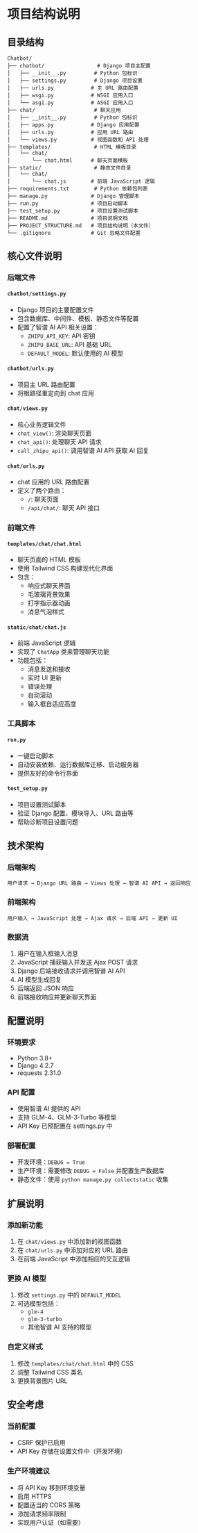 # 项目结构说明

## 目录结构

```
Chatbot/
├── chatbot/                 # Django 项目主配置
│   ├── __init__.py         # Python 包标识
│   ├── settings.py         # Django 项目设置
│   ├── urls.py            # 主 URL 路由配置
│   ├── wsgi.py            # WSGI 应用入口
│   └── asgi.py            # ASGI 应用入口
├── chat/                   # 聊天应用
│   ├── __init__.py         # Python 包标识
│   ├── apps.py            # Django 应用配置
│   ├── urls.py            # 应用 URL 路由
│   └── views.py           # 视图函数和 API 处理
├── templates/              # HTML 模板目录
│   └── chat/
│       └── chat.html      # 聊天页面模板
├── static/                 # 静态文件目录
│   └── chat/
│       └── chat.js        # 前端 JavaScript 逻辑
├── requirements.txt        # Python 依赖包列表
├── manage.py              # Django 管理脚本
├── run.py                 # 项目启动脚本
├── test_setup.py          # 项目设置测试脚本
├── README.md              # 项目说明文档
├── PROJECT_STRUCTURE.md   # 项目结构说明（本文件）
└── .gitignore             # Git 忽略文件配置
```

## 核心文件说明

### 后端文件

#### `chatbot/settings.py`
- Django 项目的主要配置文件
- 包含数据库、中间件、模板、静态文件等配置
- 配置了智谱 AI API 相关设置：
  - `ZHIPU_API_KEY`: API 密钥
  - `ZHIPU_BASE_URL`: API 基础 URL
  - `DEFAULT_MODEL`: 默认使用的 AI 模型

#### `chatbot/urls.py`
- 项目主 URL 路由配置
- 将根路径重定向到 chat 应用

#### `chat/views.py`
- 核心业务逻辑文件
- `chat_view()`: 渲染聊天页面
- `chat_api()`: 处理聊天 API 请求
- `call_zhipu_api()`: 调用智谱 AI API 获取 AI 回复

#### `chat/urls.py`
- chat 应用的 URL 路由配置
- 定义了两个路由：
  - `/`: 聊天页面
  - `/api/chat/`: 聊天 API 接口

### 前端文件

#### `templates/chat/chat.html`
- 聊天页面的 HTML 模板
- 使用 Tailwind CSS 构建现代化界面
- 包含：
  - 响应式聊天界面
  - 毛玻璃背景效果
  - 打字指示器动画
  - 消息气泡样式

#### `static/chat/chat.js`
- 前端 JavaScript 逻辑
- 实现了 `ChatApp` 类来管理聊天功能
- 功能包括：
  - 消息发送和接收
  - 实时 UI 更新
  - 错误处理
  - 自动滚动
  - 输入框自适应高度

### 工具脚本

#### `run.py`
- 一键启动脚本
- 自动安装依赖、运行数据库迁移、启动服务器
- 提供友好的命令行界面

#### `test_setup.py`
- 项目设置测试脚本
- 验证 Django 配置、模块导入、URL 路由等
- 帮助诊断项目设置问题

## 技术架构

### 后端架构
```
用户请求 → Django URL 路由 → Views 处理 → 智谱 AI API → 返回响应
```

### 前端架构
```
用户输入 → JavaScript 处理 → Ajax 请求 → 后端 API → 更新 UI
```

### 数据流
1. 用户在输入框输入消息
2. JavaScript 捕获输入并发送 Ajax POST 请求
3. Django 后端接收请求并调用智谱 AI API
4. AI 模型生成回复
5. 后端返回 JSON 响应
6. 前端接收响应并更新聊天界面

## 配置说明

### 环境要求
- Python 3.8+
- Django 4.2.7
- requests 2.31.0

### API 配置
- 使用智谱 AI 提供的 API
- 支持 GLM-4、GLM-3-Turbo 等模型
- API Key 已预配置在 settings.py 中

### 部署配置
- 开发环境：`DEBUG = True`
- 生产环境：需要修改 `DEBUG = False` 并配置生产数据库
- 静态文件：使用 `python manage.py collectstatic` 收集

## 扩展说明

### 添加新功能
1. 在 `chat/views.py` 中添加新的视图函数
2. 在 `chat/urls.py` 中添加对应的 URL 路由
3. 在前端 JavaScript 中添加相应的交互逻辑

### 更换 AI 模型
1. 修改 `settings.py` 中的 `DEFAULT_MODEL`
2. 可选模型包括：
   - `glm-4`
   - `glm-3-turbo`
   - 其他智谱 AI 支持的模型

### 自定义样式
1. 修改 `templates/chat/chat.html` 中的 CSS
2. 调整 Tailwind CSS 类名
3. 更换背景图片 URL

## 安全考虑

### 当前配置
- CSRF 保护已启用
- API Key 存储在设置文件中（开发环境）

### 生产环境建议
- 将 API Key 移到环境变量
- 启用 HTTPS
- 配置适当的 CORS 策略
- 添加请求频率限制
- 实现用户认证（如需要） 